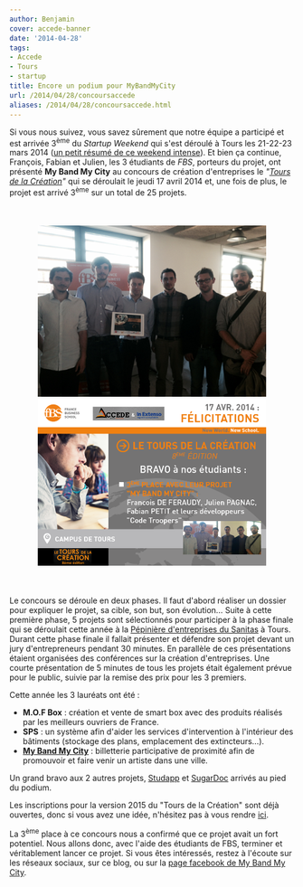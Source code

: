 ```yaml
---
author: Benjamin
cover: accede-banner
date: '2014-04-28'
tags:
- Accede
- Tours
- startup
title: Encore un podium pour MyBandMyCity
url: /2014/04/28/concoursaccede
aliases: /2014/04/28/concoursaccede.html
---
```



Si vous nous suivez, vous savez sûrement que notre équipe a participé et est arrivée 3<sup>ème</sup> du _Startup Weekend_ qui s'est déroulé à Tours les 21-22-23 mars 2014 ([un petit résumé de ce weekend intense](http://code-troopers.com/2014/03/23/StartupWeekend.html)). Et bien ça continue, François, Fabian et Julien, les 3 étudiants de _FBS_, porteurs du projet, ont présenté __My Band My City__ au concours de création d'entreprises le _"[Tours de la Création](http://accede-entreprendre.fr/le-tours-de-la-creation/)"_ qui se déroulait le jeudi 17 avril 2014 et, une fois de plus, le projet est arrivé 3<sup>ème</sup> sur un total de 25 projets.


<div style="text-align:center;margin:50px">
    <a href="/images/postAccede/photo.jpg" data-lightbox="group-1" title="Mode normal"  class="inlineBoxes">
	<img class="medium" src="/images/postAccede/photo.jpg" alt="Mode normal"/>
    </a>
    <a href="/images/postAccede/slide.png" data-lightbox="group-1" title="Mode présentation"  class="inlineBoxes">
	<img class="medium" src="/images/postAccede/slide.png" alt="Mode présentation"/>
    </a>
</div>


Le concours se déroule en deux phases. Il faut d'abord réaliser un dossier pour expliquer le projet, sa cible, son but, son évolution… Suite à cette première phase, 5 projets sont sélectionnés pour participer à la phase finale qui se déroulait cette année à la [Pépinière d'entreprises du Sanitas](http://www.pepinieres-agglotours.fr/) à Tours. Durant cette phase finale il fallait présenter et défendre son projet devant un jury d'entrepreneurs pendant 30 minutes. En parallèle de ces présentations étaient organisées des conférences sur la création d'entreprises. Une courte présentation de 5 minutes de tous les projets était également prévue pour le public, suivie par la remise des prix pour les 3 premiers.

Cette année les 3 lauréats ont été :
* __M.O.F Box__ : création et vente de smart box avec des produits réalisés par les meilleurs ouvriers de France.
* __SPS__ : un système afin d'aider les services d'intervention à l'intérieur des bâtiments (stockage des plans, emplacement des extincteurs…).
* [__My Band My City__](http://mybandmycity.code-troopers.com/) : billetterie participative de proximité afin de promouvoir et faire venir un artiste dans une ville.

Un grand bravo aux 2 autres projets, [Studapp](https://www.facebook.com/getstudapp) et [SugarDoc](http://sugardoc.co/) arrivés au pied du podium.

Les inscriptions pour la version 2015 du "Tours de la Création" sont déjà ouvertes, donc si vous avez une idée, n'hésitez pas à vous rendre [ici](http://accede-entreprendre.fr/le-tours-de-la-creation/).

La 3<sup>ème</sup> place à ce concours nous a confirmé que ce projet avait un fort potentiel. Nous allons donc, avec l'aide des étudiants de FBS, terminer et véritablement lancer ce projet. Si vous êtes intéressés, restez à l'écoute sur les réseaux sociaux, sur ce blog, ou sur la [page facebook de My Band My City](https://www.facebook.com/mybandmycity).
